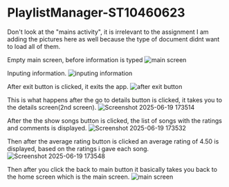 # PlaylistManager-ST10460623
Don't look at the "mains activity", it is irrelevant to the assignment
I am adding the pictures here as well because the type of document didnt want to load all of them.

Empty main screen, before information is typed
![main screen](https://github.com/user-attachments/assets/b9a1b70a-caf7-409e-9818-a0a200454b2a)

Inputing information.
![inputing information](https://github.com/user-attachments/assets/5b2232a5-d0cf-4cb3-af00-d88a8193b68d)

After exit button is clicked, it exits the app.
![after exit button](https://github.com/user-attachments/assets/38894bad-9746-4a5f-8846-72a66a9fe32a)

This is what happens after the go to details button is clicked, it takes you to the details screen(2nd screen).
![Screenshot 2025-06-19 173514](https://github.com/user-attachments/assets/1401943d-e0b8-4f76-a81b-aa1feb34b17c)

After the the show songs button is clicked, the list of songs with the ratings and comments is displayed.
![Screenshot 2025-06-19 173532](https://github.com/user-attachments/assets/7a905f5f-3a90-440d-bdfa-c766dae231e0)

Then after the average rating button is clicked an average rating of 4.50 is displayed, based on the ratings i gave each song.
![Screenshot 2025-06-19 173548](https://github.com/user-attachments/assets/97b76fdb-efda-44c4-9678-ab66f7690a35)

Then after you click the back to main button it basically takes you back to the home screen which is the main screen.
![main screen](https://github.com/user-attachments/assets/fc23b28a-116a-49d2-a985-2765b33c1c33)

